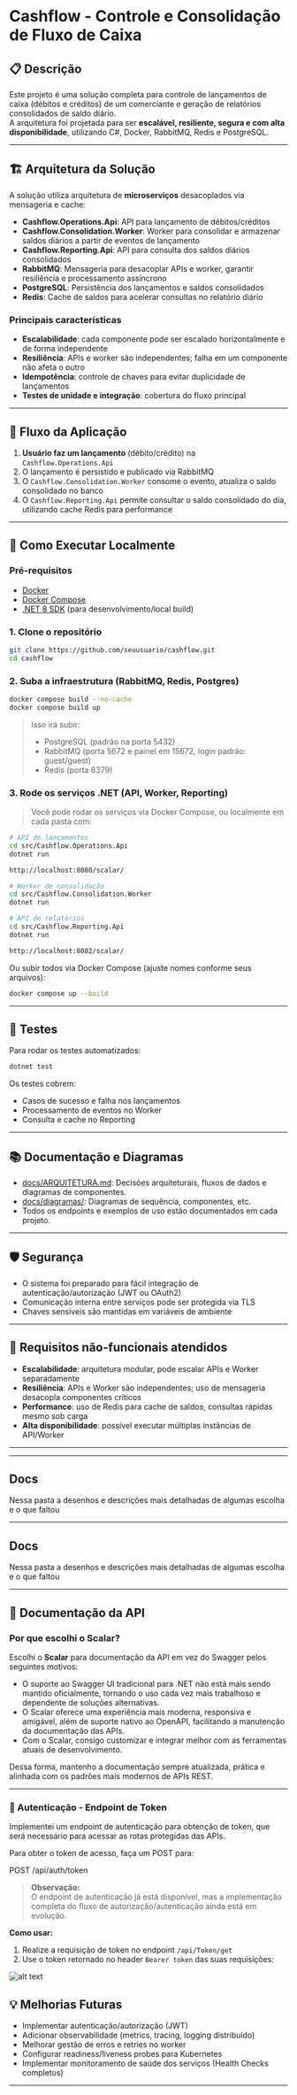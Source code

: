 
# Cashflow - Controle e Consolidação de Fluxo de Caixa

## 📋 Descrição

Este projeto é uma solução completa para controle de lançamentos de caixa (débitos e créditos) de um comerciante e geração de relatórios consolidados de saldo diário.  
A arquitetura foi projetada para ser **escalável, resiliente, segura e com alta disponibilidade**, utilizando C#, Docker, RabbitMQ, Redis e PostgreSQL.

---

## 🏗️ Arquitetura da Solução

A solução utiliza arquitetura de **microserviços** desacoplados via mensageria e cache:

- **Cashflow.Operations.Api**: API para lançamento de débitos/créditos
- **Cashflow.Consolidation.Worker**: Worker para consolidar e armazenar saldos diários a partir de eventos de lançamento
- **Cashflow.Reporting.Api**: API para consulta dos saldos diários consolidados
- **RabbitMQ**: Mensageria para desacoplar APIs e worker, garantir resiliência e processamento assíncrono
- **PostgreSQL**: Persistência dos lançamentos e saldos consolidados
- **Redis**: Cache de saldos para acelerar consultas no relatório diário

### **Principais características**

- **Escalabilidade**: cada componente pode ser escalado horizontalmente e de forma independente
- **Resiliência**: APIs e worker são independentes; falha em um componente não afeta o outro
- **Idempotência**: controle de chaves para evitar duplicidade de lançamentos
- **Testes de unidade e integração**: cobertura do fluxo principal

---

## 🔁 Fluxo da Aplicação

1. **Usuário faz um lançamento** (débito/crédito) na `Cashflow.Operations.Api`
2. O lançamento é persistido e publicado via RabbitMQ
3. O `Cashflow.Consolidation.Worker` consome o evento, atualiza o saldo consolidado no banco
4. O `Cashflow.Reporting.Api` permite consultar o saldo consolidado do dia, utilizando cache Redis para performance

---

## 🚀 Como Executar Localmente

### **Pré-requisitos**
- [Docker](https://www.docker.com/)
- [Docker Compose](https://docs.docker.com/compose/)
- [.NET 8 SDK](https://dotnet.microsoft.com/en-us/download/dotnet/8.0) (para desenvolvimento/local build)

### **1. Clone o repositório**

```bash
git clone https://github.com/seuusuario/cashflow.git
cd cashflow
```

### **2. Suba a infraestrutura (RabbitMQ, Redis, Postgres)**

```bash
docker compose build --no-cache
docker compose build up
```

> Isso irá subir:
> - PostgreSQL (padrão na porta 5432)
> - RabbitMQ (porta 5672 e painel em 15672, login padrão: guest/guest)
> - Redis (porta 6379)

### **3. Rode os serviços .NET (API, Worker, Reporting)**
> Você pode rodar os serviços via Docker Compose, ou localmente em cada pasta com:

```bash
# API de lançamentos
cd src/Cashflow.Operations.Api
dotnet run

http://localhost:8080/scalar/

# Worker de consolidação
cd src/Cashflow.Consolidation.Worker
dotnet run

# API de relatórios
cd src/Cashflow.Reporting.Api
dotnet run

http://localhost:8082/scalar/
```

Ou subir todos via Docker Compose (ajuste nomes conforme seus arquivos):

```bash
docker compose up --build
```

---

## 🧪 Testes

Para rodar os testes automatizados:

```bash
dotnet test
```

Os testes cobrem:
- Casos de sucesso e falha nos lançamentos
- Processamento de eventos no Worker
- Consulta e cache no Reporting

---

## 📚 Documentação e Diagramas

- [docs/ARQUITETURA.md](docs/ARQUITETURA.md): Decisões arquiteturais, fluxos de dados e diagramas de componentes.
- [docs/diagramas/](docs/diagramas/): Diagramas de sequência, componentes, etc.
- Todos os endpoints e exemplos de uso estão documentados em cada projeto.

---

## 🛡️ Segurança

- O sistema foi preparado para fácil integração de autenticação/autorização (JWT ou OAuth2)
- Comunicação interna entre serviços pode ser protegida via TLS
- Chaves sensíveis são mantidas em variáveis de ambiente

---

## 🎯 Requisitos não-funcionais atendidos

- **Escalabilidade**: arquitetura modular, pode escalar APIs e Worker separadamente
- **Resiliência**: APIs e Worker são independentes; uso de mensageria desacopla componentes críticos
- **Performance**: uso de Redis para cache de saldos, consultas rápidas mesmo sob carga
- **Alta disponibilidade**: possível executar múltiplas instâncias de API/Worker

---

---

## Docs

Nessa pasta a desenhos e descrições mais detalhadas de algumas escolha e o que faltou

---

## Docs

Nessa pasta a desenhos e descrições mais detalhadas de algumas escolha e o que faltou

---

## 📖 Documentação da API

### Por que escolhi o Scalar?

Escolhi o **Scalar** para documentação da API em vez do Swagger pelos seguintes motivos:

- O suporte ao Swagger UI tradicional para .NET não está mais sendo mantido oficialmente, tornando o uso cada vez mais trabalhoso e dependente de soluções alternativas.
- O Scalar oferece uma experiência mais moderna, responsiva e amigável, além de suporte nativo ao OpenAPI, facilitando a manutenção da documentação das APIs.
- Com o Scalar, consigo customizar e integrar melhor com as ferramentas atuais de desenvolvimento.

Dessa forma, mantenho a documentação sempre atualizada, prática e alinhada com os padrões mais modernos de APIs REST.

---

### 🔐 Autenticação - Endpoint de Token

Implementei um endpoint de autenticação para obtenção de token, que será necessário para acessar as rotas protegidas das APIs.

Para obter o token de acesso, faça um POST para:

POST /api/auth/token


> **Observação:**  
> O endpoint de autenticação já está disponível, mas a implementação completa do fluxo de autorização/autenticação ainda está em evolução.

**Como usar:**
1. Realize a requisição de token no endpoint `/api/Token/get`
2. Use o token retornado no header `Bearer token` das suas requisições:

![alt text](image.png)

## 💡 Melhorias Futuras

- Implementar autenticação/autorização (JWT)
- Adicionar observabilidade (metrics, tracing, logging distribuído)
- Melhorar gestão de erros e retries no worker
- Configurar readiness/liveness probes para Kubernetes
- Implementar monitoramento de saúde dos serviços (Health Checks completos)

---


